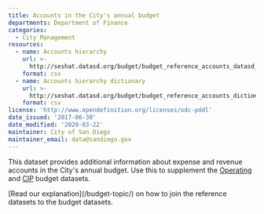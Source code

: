 ```yaml
---
title: Accounts in the City's annual budget
departments: Department of Finance
categories:
  - City Management
resources:
  - name: Accounts hierarchy
    url: >-
      http://seshat.datasd.org/budget/budget_reference_accounts_datasd_v1.csv
    format: csv
  - name: Accounts hierarchy dictionary
    url: >-
      http://seshat.datasd.org/budget/budget_reference_accounts_dictionary_datasd.csv
    format: csv
license: 'http://www.opendefinition.org/licenses/odc-pddl'
date_issued: '2017-06-30'
date_modified: '2020-03-22'
maintainer: City of San Diego
maintainer_email: data@sandiego.gov
---
```

This dataset provides additional information about expense and revenue accounts in the City's annual budget. Use this to supplement the [Operating](/datasets/operating-budget/) and [CIP](/datasets/capital-budget-fy/) budget datasets. 
<!--more-->[Read our explanation](/budget-topic/) on how to join the reference datasets to the budget datasets.